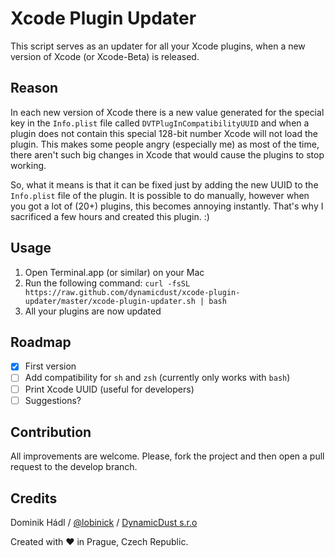 # Xcode Plugin Updater

This script serves as an updater for all your Xcode plugins, when a new version of Xcode (or Xcode-Beta) is released.  

## Reason

In each new version of Xcode there is a new value generated for the special key in the `Info.plist` file called `DVTPlugInCompatibilityUUID` and when a plugin does not contain this special 128-bit number Xcode will not load the plugin. This makes some people angry (especially me) as most of the time, there aren't such big changes in Xcode that would cause the plugins to stop working.

So, what it means is that it can be fixed just by adding the new UUID to the `Info.plist` file of the plugin. It is possible to do manually, however when you got a lot of (20+) plugins, this becomes annoying instantly. That's why I sacrificed a few hours and created this plugin. :)

## Usage

1. Open Terminal.app (or similar) on your Mac
2. Run the following command:
	`curl -fsSL https://raw.github.com/dynamicdust/xcode-plugin-updater/master/xcode-plugin-updater.sh | bash`
3. All your plugins are now updated

## Roadmap

- [x] First version
- [ ] Add compatibility for `sh` and `zsh` (currently only works with `bash`)
- [ ] Print Xcode UUID (useful for developers)
- [ ] Suggestions?

## Contribution
All improvements are welcome. Please, fork the project and then open a pull request to the develop branch.

## Credits
Dominik Hádl / [@lobinick](http://twitter.com/lobinick) / [DynamicDust s.r.o](http://www.dynamicdust.com)

Created with ♥ in Prague, Czech Republic.